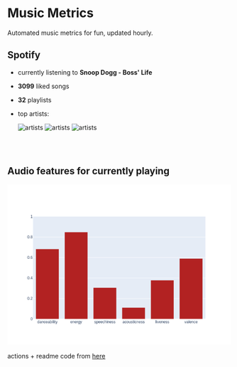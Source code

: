 # Music Metrics

Automated music metrics for fun, updated hourly.

## Spotify

- currently listening to **Snoop Dogg - Boss' Life**

- **3099** liked songs
- **32** playlists

- top artists: 

    ![artists](https://i.scdn.co/image/ab6761610000f1780db925ebb68f5655f2c53e1e) ![artists](https://i.scdn.co/image/ab6761610000f1785cc7aca0b30b4214a4dc154e) ![artists](https://i.scdn.co/image/550bfaa6e0d866c4fa96ba59e3de1d4df6ac5dbc)

<br></br>

## Audio features for currently playing

![feature spread](figures/auto.png)

actions + readme code from [here](https://github.com/gargakshit/gargakshit)
